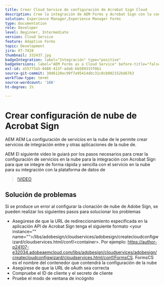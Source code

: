 ```yaml
---
title: Crear Cloud Service de configuración de Acrobat Sign Cloud
description: Cree la integración de AEM Forms y Acrobat Sign con la configuración de los servicios en la nube.
solution: Experience Manager,Experience Manager Forms
type: Documentation
role: Developer
level: Beginner, Intermediate
version: Cloud Service
feature: Adaptive Forms
topic: Development
jira: KT-7428
thumbnail: 332437.jpg
badgeIntegration: label="Integración" type="positive"
badgeVersions: label="AEM Forms as a Cloud Service" before-title="false"
exl-id: a55773a5-0486-413f-ada6-bb589315f0b1
source-git-commit: 30d6120ec99f7a95414dbc31c0cb002152bd6763
workflow-type: tm+mt
source-wordcount: '166'
ht-degree: 1%

---
```


# Crear configuración de nube de Acrobat Sign

AEM AEM La configuración de servicios en la nube de le permite crear servicios de integración entre y otras aplicaciones de la nube de.

AEM El siguiente vídeo le guiará por los pasos necesarios para crear la configuración de servicios en la nube para la integración con Acrobat Sign para que se integre de forma rápida y sencilla con el servicio en la nube para su integración con la plataforma de datos de

>[!VIDEO](https://video.tv.adobe.com/v/332437?quality=12&learn=on)

## Solución de problemas

Si se produce un error al configurar la clonación de nube de Adobe Sign, se pueden realizar los siguientes pasos para solucionar los problemas
* Asegúrese de que la URL de redireccionamiento especificada en la aplicación API de Acrobat Sign tenga el siguiente formato
&lt;your instance=&quot;&quot; name=&quot;&quot;>/libs/adobesign/cloudservices/adobesign/createcloudconfigwizard/cloudservices.html/conf/&lt;container>.
Por ejemplo: https://author-p24107-e32034.adobeaemcloud.com/libs/adobesign/cloudservices/adobesign/createcloudconfigwizard/cloudservices.html/conf/FormsCS. FormsCS es el nombre del contenedor que contendrá la configuración de la nube
* Asegúrese de que la URL de oAuth sea correcta
* Compruebe el ID de cliente y el secreto de cliente
* Pruebe el modo de ventana de incógnito

